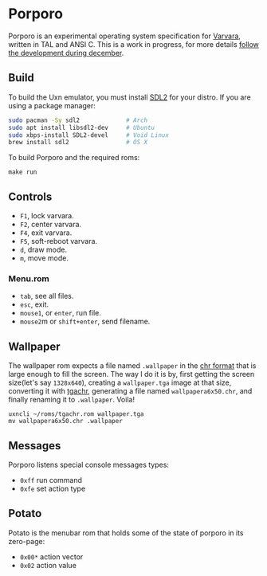 # Porporo

Porporo is an experimental operating system specification for [Varvara](https://wiki.xxiivv.com/site/varvara.html), written in TAL and ANSI C. This is a work in progress, for more details [follow the development during december](https://rabbits.srht.site/decadv/).

## Build

To build the Uxn emulator, you must install [SDL2](https://wiki.libsdl.org/) for your distro. If you are using a package manager:

```sh
sudo pacman -Sy sdl2             # Arch
sudo apt install libsdl2-dev     # Ubuntu
sudo xbps-install SDL2-devel     # Void Linux
brew install sdl2                # OS X
```

To build Porporo and the required roms:

```
make run
```

## Controls

- `F1`, lock varvara.
- `F2`, center varvara.
- `F4`, exit varvara.
- `F5`, soft-reboot varvara.
- `d`, draw mode.
- `m`, move mode.

### Menu.rom

- `tab`, see all files.
- `esc`, exit.
- `mouse1`, or `enter`, run file.
- `mouse2`m or `shift+enter`, send filename.

## Wallpaper

The wallpaper rom expects a file named `.wallpaper` in the [chr format](https://wiki.xxiivv.com/site/chr_format.html) that is large enough to fill the screen. The way I do it is by, first getting the screen size(let's say `1328x640`), creating a `wallpaper.tga` image at that size, converting it with [tgachr](https://git.sr.ht/~rabbits/uxn-utils/tree/main/item/cli/tgachr/tgachr.tal), generating a file named `wallpapera6x50.chr`, and finally renaming it to `.wallpaper`. Voila!

```
uxncli ~/roms/tgachr.rom wallpaper.tga
mv wallpapera6x50.chr .wallpaper
```

## Messages

Porporo listens special console messages types:

- `0xff` run command
- `0xfe` set action type

## Potato

Potato is the menubar rom that holds some of the state of porporo in its zero-page:

- `0x00*` action vector
- `0x02` action value 


